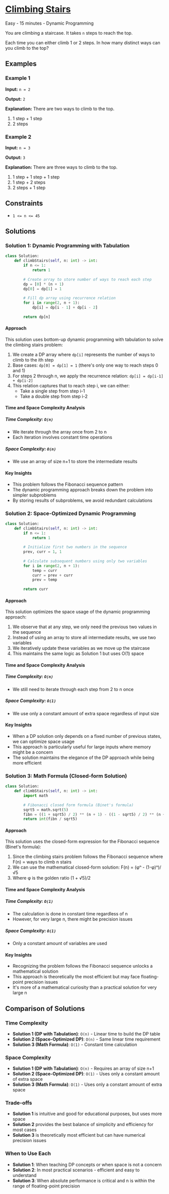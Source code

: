 # [Climbing Stairs](https://leetcode.com/problems/climbing-stairs/)

Easy - 15 minutes - Dynamic Programming

You are climbing a staircase. It takes `n` steps to reach the top.

Each time you can either climb 1 or 2 steps. In how many distinct ways can you climb to the top?

## Examples

### Example 1

**Input:** `n = 2`

**Output:** `2`

**Explanation:** There are two ways to climb to the top.

1. 1 step + 1 step
2. 2 steps

### Example 2

**Input:** `n = 3`

**Output:** `3`

**Explanation:** There are three ways to climb to the top.

1. 1 step + 1 step + 1 step
2. 1 step + 2 steps
3. 2 steps + 1 step

## Constraints

- `1 <= n <= 45`

## Solutions

### Solution 1: Dynamic Programming with Tabulation

```python
class Solution:
    def climbStairs(self, n: int) -> int:
        if n <= 1:
            return 1
        
        # Create array to store number of ways to reach each step
        dp = [0] * (n + 1)
        dp[0] = dp[1] = 1
        
        # Fill dp array using recurrence relation
        for i in range(2, n + 1):
            dp[i] = dp[i - 1] + dp[i - 2]
            
        return dp[n]
```

#### Approach

This solution uses bottom-up dynamic programming with tabulation to solve the climbing stairs problem:

1. We create a DP array where `dp[i]` represents the number of ways to climb to the ith step
2. Base cases: `dp[0] = dp[1] = 1` (there's only one way to reach steps 0 and 1)
3. For steps 2 through n, we apply the recurrence relation: `dp[i] = dp[i-1] + dp[i-2]`
4. This relation captures that to reach step i, we can either:
   - Take a single step from step i-1
   - Take a double step from step i-2

#### Time and Space Complexity Analysis

##### Time Complexity: `O(n)`

- We iterate through the array once from 2 to n
- Each iteration involves constant time operations

##### Space Complexity: `O(n)`

- We use an array of size n+1 to store the intermediate results

#### Key Insights

- This problem follows the Fibonacci sequence pattern
- The dynamic programming approach breaks down the problem into simpler subproblems
- By storing results of subproblems, we avoid redundant calculations

### Solution 2: Space-Optimized Dynamic Programming

```python
class Solution:
    def climbStairs(self, n: int) -> int:
        if n <= 1:
            return 1
        
        # Initialize first two numbers in the sequence
        prev, curr = 1, 1
        
        # Calculate subsequent numbers using only two variables
        for i in range(2, n + 1):
            temp = curr
            curr = prev + curr
            prev = temp
            
        return curr
```

#### Approach

This solution optimizes the space usage of the dynamic programming approach:

1. We observe that at any step, we only need the previous two values in the sequence
2. Instead of using an array to store all intermediate results, we use two variables
3. We iteratively update these variables as we move up the staircase
4. This maintains the same logic as Solution 1 but uses O(1) space

#### Time and Space Complexity Analysis

##### Time Complexity: `O(n)`

- We still need to iterate through each step from 2 to n once

##### Space Complexity: `O(1)`

- We use only a constant amount of extra space regardless of input size

#### Key Insights

- When a DP solution only depends on a fixed number of previous states, we can optimize space usage
- This approach is particularly useful for large inputs where memory might be a concern
- The solution maintains the elegance of the DP approach while being more efficient

### Solution 3: Math Formula (Closed-form Solution)

```python
class Solution:
    def climbStairs(self, n: int) -> int:
        import math
        
        # Fibonacci closed form formula (Binet's formula)
        sqrt5 = math.sqrt(5)
        fibn = ((1 + sqrt5) / 2) ** (n + 1) - ((1 - sqrt5) / 2) ** (n + 1)
        return int(fibn / sqrt5)
```

#### Approach

This solution uses the closed-form expression for the Fibonacci sequence (Binet's formula):

1. Since the climbing stairs problem follows the Fibonacci sequence where F(n) = ways to climb n stairs
2. We can use the mathematical closed-form solution: F(n) = (φⁿ - (1-φ)ⁿ)/√5
3. Where φ is the golden ratio (1 + √5)/2

#### Time and Space Complexity Analysis

##### Time Complexity: `O(1)`

- The calculation is done in constant time regardless of n
- However, for very large n, there might be precision issues

##### Space Complexity: `O(1)`

- Only a constant amount of variables are used

#### Key Insights

- Recognizing the problem follows the Fibonacci sequence unlocks a mathematical solution
- This approach is theoretically the most efficient but may face floating-point precision issues
- It's more of a mathematical curiosity than a practical solution for very large n

## Comparison of Solutions

### Time Complexity

- **Solution 1 (DP with Tabulation)**: `O(n)` - Linear time to build the DP table
- **Solution 2 (Space-Optimized DP)**: `O(n)` - Same linear time requirement
- **Solution 3 (Math Formula)**: `O(1)` - Constant time calculation

### Space Complexity

- **Solution 1 (DP with Tabulation)**: `O(n)` - Requires an array of size n+1
- **Solution 2 (Space-Optimized DP)**: `O(1)` - Uses only a constant amount of extra space
- **Solution 3 (Math Formula)**: `O(1)` - Uses only a constant amount of extra space

### Trade-offs

- **Solution 1** is intuitive and good for educational purposes, but uses more space
- **Solution 2** provides the best balance of simplicity and efficiency for most cases
- **Solution 3** is theoretically most efficient but can have numerical precision issues

### When to Use Each

- **Solution 1**: When teaching DP concepts or when space is not a concern
- **Solution 2**: In most practical scenarios - efficient and easy to understand
- **Solution 3**: When absolute performance is critical and n is within the range of floating-point precision
